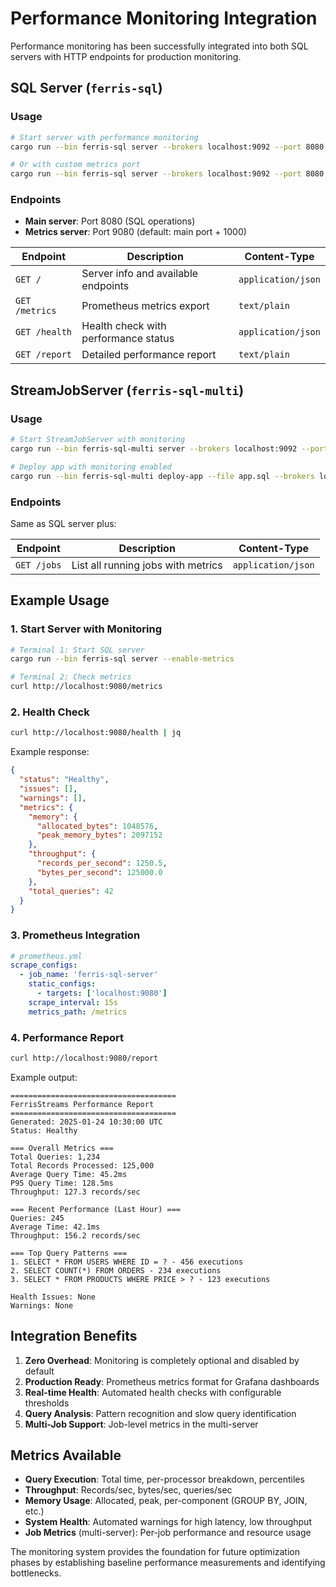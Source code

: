 # Performance Monitoring Integration

Performance monitoring has been successfully integrated into both SQL servers with HTTP endpoints for production monitoring.

## SQL Server (`ferris-sql`)

### Usage
```bash
# Start server with performance monitoring
cargo run --bin ferris-sql server --brokers localhost:9092 --port 8080 --enable-metrics

# Or with custom metrics port
cargo run --bin ferris-sql server --brokers localhost:9092 --port 8080 --enable-metrics --metrics-port 9080
```

### Endpoints
- **Main server**: Port 8080 (SQL operations)
- **Metrics server**: Port 9080 (default: main port + 1000)

| Endpoint | Description | Content-Type |
|----------|-------------|-------------|
| `GET /` | Server info and available endpoints | `application/json` |
| `GET /metrics` | Prometheus metrics export | `text/plain` |
| `GET /health` | Health check with performance status | `application/json` |
| `GET /report` | Detailed performance report | `text/plain` |

## StreamJobServer (`ferris-sql-multi`)

### Usage
```bash
# Start StreamJobServer with monitoring
cargo run --bin ferris-sql-multi server --brokers localhost:9092 --port 8080 --enable-metrics

# Deploy app with monitoring enabled
cargo run --bin ferris-sql-multi deploy-app --file app.sql --brokers localhost:9092 --default-topic orders
```

### Endpoints
Same as SQL server plus:

| Endpoint | Description | Content-Type |
|----------|-------------|-------------|
| `GET /jobs` | List all running jobs with metrics | `application/json` |

## Example Usage

### 1. Start Server with Monitoring
```bash
# Terminal 1: Start SQL server
cargo run --bin ferris-sql server --enable-metrics

# Terminal 2: Check metrics
curl http://localhost:9080/metrics
```

### 2. Health Check
```bash
curl http://localhost:9080/health | jq
```

Example response:
```json
{
  "status": "Healthy",
  "issues": [],
  "warnings": [],
  "metrics": {
    "memory": {
      "allocated_bytes": 1048576,
      "peak_memory_bytes": 2097152
    },
    "throughput": {
      "records_per_second": 1250.5,
      "bytes_per_second": 125000.0
    },
    "total_queries": 42
  }
}
```

### 3. Prometheus Integration
```yaml
# prometheus.yml
scrape_configs:
  - job_name: 'ferris-sql-server'
    static_configs:
      - targets: ['localhost:9080']
    scrape_interval: 15s
    metrics_path: /metrics
```

### 4. Performance Report
```bash
curl http://localhost:9080/report
```

Example output:
```
=====================================
FerrisStreams Performance Report
=====================================
Generated: 2025-01-24 10:30:00 UTC
Status: Healthy

=== Overall Metrics ===
Total Queries: 1,234
Total Records Processed: 125,000
Average Query Time: 45.2ms
P95 Query Time: 128.5ms
Throughput: 127.3 records/sec

=== Recent Performance (Last Hour) ===
Queries: 245
Average Time: 42.1ms
Throughput: 156.2 records/sec

=== Top Query Patterns ===
1. SELECT * FROM USERS WHERE ID = ? - 456 executions
2. SELECT COUNT(*) FROM ORDERS - 234 executions
3. SELECT * FROM PRODUCTS WHERE PRICE > ? - 123 executions

Health Issues: None
Warnings: None
```

## Integration Benefits

1. **Zero Overhead**: Monitoring is completely optional and disabled by default
2. **Production Ready**: Prometheus metrics format for Grafana dashboards  
3. **Real-time Health**: Automated health checks with configurable thresholds
4. **Query Analysis**: Pattern recognition and slow query identification
5. **Multi-Job Support**: Job-level metrics in the multi-server

## Metrics Available

- **Query Execution**: Total time, per-processor breakdown, percentiles
- **Throughput**: Records/sec, bytes/sec, queries/sec  
- **Memory Usage**: Allocated, peak, per-component (GROUP BY, JOIN, etc.)
- **System Health**: Automated warnings for high latency, low throughput
- **Job Metrics** (multi-server): Per-job performance and resource usage

The monitoring system provides the foundation for future optimization phases by establishing baseline performance measurements and identifying bottlenecks.